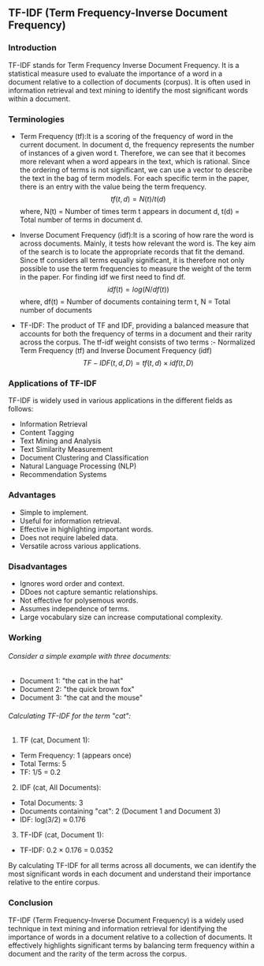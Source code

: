 ## TF-IDF (Term Frequency-Inverse Document Frequency)

### Introduction
TF-IDF stands for Term Frequency Inverse Document Frequency. It is a statistical measure used to evaluate the importance of a word in a document relative to a collection of documents (corpus). It is often used in information retrieval and text mining to identify the most significant words within a document.


### Terminologies
* Term Frequency (tf):It is a scoring of the frequency of word in the current  document. In document d, the frequency represents the number of instances of a given word t. Therefore, we can see that it becomes more relevant when a word appears in the text, which is rational. Since the ordering of terms is not significant, we can use a vector to describe the text in the bag of term models. For each specific term in the paper, there is an entry with the value being the term frequency.
$$tf(t,d) = N(t) / t(d)$$
where, 
N(t) = Number of times term t appears in document d, t(d) = Total number of terms in document d.


* Inverse Document Frequency (idf):It is a scoring of how rare the word is  across documents. Mainly, it tests how relevant the word is. The key aim of the search is to locate the appropriate records that fit the demand. Since tf considers all terms equally significant, it is therefore not only possible to use the term frequencies to measure the weight of the term in the paper. For finding idf we first need to find df.
$$idf(t) = log(N/ df(t))$$
where, 
df(t) = Number of documents containing term t, N = Total number of documents

* TF-IDF: The product of TF and IDF, providing a balanced measure that accounts for both the frequency of terms in a document and their rarity across the corpus. The tf-idf weight consists of two terms :- Normalized Term Frequency (tf) and Inverse Document Frequency (idf)
$$TF-IDF(t,d,D)=tf(t,d)×idf(t,D)$$

### Applications of TF-IDF
TF-IDF is widely used in various applications in the different fields as follows:
* Information Retrieval
* Content Tagging
* Text Mining and Analysis
* Text Similarity Measurement
* Document Clustering and Classification
* Natural Language Processing (NLP)
* Recommendation Systems

### Advantages
* Simple to implement.
* Useful for information retrieval.
* Effective in highlighting important words.
* Does not require labeled data.
* Versatile across various applications.

### Disadvantages
* Ignores word order and context.
* DDoes not capture semantic relationships.
* Not effective for polysemous words. 
* Assumes independence of terms.
* Large vocabulary size can increase computational complexity.

### Working
###### Consider a simple example with three documents:

* Document 1: "the cat in the hat"
* Document 2: "the quick brown fox"
* Document 3: "the cat and the mouse"

###### Calculating TF-IDF for the term "cat":

1) TF (cat, Document 1):

* Term Frequency: 1 (appears once)
* Total Terms: 5
* TF: 1/5 = 0.2

2) IDF (cat, All Documents):

* Total Documents: 3
* Documents containing "cat": 2 (Document 1 and Document 3)
* IDF: log(3/2) ≈  0.176

3) TF-IDF (cat, Document 1):

* TF-IDF: 0.2 × 0.176 = 0.0352

By calculating TF-IDF for all terms across all documents, we can identify the most significant words in each document and understand their importance relative to the entire corpus.


### Conclusion
TF-IDF (Term Frequency-Inverse Document Frequency) is a widely used technique in text mining and information retrieval for identifying the importance of words in a document relative to a collection of documents. It effectively highlights significant terms by balancing term frequency within a document and the rarity of the term across the corpus.
